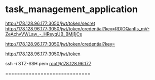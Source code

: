 # task_management_application
http://178.128.96.177:3050/jwt/token/secret
http://178.128.96.177:3050/jwt/token/credential?key=RDlOQanIIs_mV-ZeAchvVWLaw_-_HReyqUB_BMj1jCs

http://178.128.96.177:3050/jwt/token/credential?key=<debug-key>

http://178.128.96.177:3050/jwt/token

ssh -i STZ-SSH.pem root@178.128.96.177

=============================

